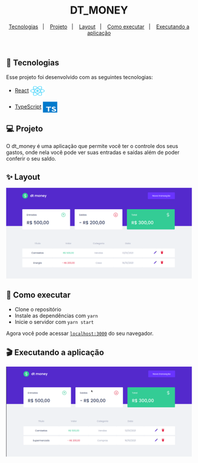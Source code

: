 ﻿<h1 align="center">
  DT_MONEY
</h1>

<p align="center">
  <a href="#-tecnologias">Tecnologias</a>&nbsp;&nbsp;&nbsp;|&nbsp;&nbsp;&nbsp;
  <a href="#-projeto">Projeto</a>&nbsp;&nbsp;&nbsp;|&nbsp;&nbsp;&nbsp;
  <a href="#-layout">Layout</a>&nbsp;&nbsp;&nbsp;|&nbsp;&nbsp;&nbsp;
  <a href="#-como-executar">Como executar</a>&nbsp;&nbsp;&nbsp;|&nbsp;&nbsp;&nbsp;
  <a href="#-executando-a-aplicação">Executando a aplicação</a>
</p>

<br>


## 🚀 Tecnologias

Esse projeto foi desenvolvido com as seguintes tecnologias:

- [React](https://reactjs.org)    <img align="center" alt="Callyel-React" height="30" width="40" src="https://raw.githubusercontent.com/devicons/devicon/master/icons/react/react-original.svg">
  
- [TypeScript](https://www.typescriptlang.org/)    <img align="center" alt="Callyel-Ts" height="30" width="40" src="https://raw.githubusercontent.com/devicons/devicon/master/icons/typescript/typescript-plain.svg">


## 💻 Projeto

O dt_money é uma aplicação que permite você ter o controle dos seus gastos, onde nela você pode ver suas entradas e saídas além de poder conferir o seu saldo.

## ✨ Layout

<p align="center">
  <img alt="layout" src="./github/assets/layout.png">
</p>

## 🔖 Como executar

- Clone o repositório
- Instale as dependências com `yarn`
- Inicie o servidor com `yarn start`

Agora você pode acessar [`localhost:3000`](http://localhost:3000) do seu navegador.

## 🎬 Executando a aplicação

<p align="center">
  <img alt="layout" src="./github/assets/animation.gif">
</p>
